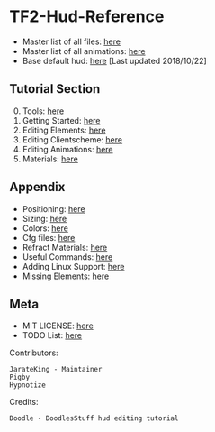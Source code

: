 # TF2-Hud-Reference

* Master list of all files: [here](/2-LISTS/Filelist.md)
* Master list of all animations: [here](/2-LISTS/Animlist.md)
* Base default hud: [here](reference) [Last updated 2018/10/22]

## Tutorial Section

0. Tools: [here](/0-TUTORIAL/0-Tools.md)
1. Getting Started: [here](/0-TUTORIAL/1-Getting-Started.md)
2. Editing Elements: [here](/0-TUTORIAL/2-Editing-Elements.md)
3. Editing Clientscheme: [here](/0-TUTORIAL/3-Editing-Clientscheme.md)
4. Editing Animations: [here](/0-TUTORIAL/4-Editing-Animations.md)
5. Materials: [here](/0-TUTORIAL/5-Materials.md)

## Appendix

* Positioning: [here](/1-APPENDIX/Positioning.md)
* Sizing: [here](/1-APPENDIX/Sizing.md)
* Colors: [here](/1-APPENDIX/Colors.md)
* Cfg files: [here](/1-APPENDIX/Cfg.md)
* Refract Materials: [here](/1-APPENDIX/Refracts.md)
* Useful Commands: [here](/1-APPENDIX/UsefulCommands.md)
* Adding Linux Support: [here](/1-APPENDIX/LinuxSupport.md)
* Missing Elements: [here](/1-APPENDIX/MissingElements.md)

## Meta

* MIT LICENSE: [here](LICENSE.md)
* TODO List: [here](TODO.md)

Contributors:
```
JarateKing - Maintainer
Pigby
Hypnotize
```

Credits:
```
Doodle - DoodlesStuff hud editing tutorial
```